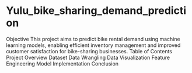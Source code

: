 # Yulu_bike_sharing_demand_prediction
Objective
This project aims to predict bike rental demand using machine learning models, enabling efficient inventory management and improved customer satisfaction for bike-sharing businesses.
Table of Contents
Project Overview
Dataset
Data Wrangling
Data Visualization
Feature Engineering
Model Implementation
Conclusion

